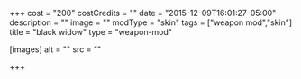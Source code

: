 +++
cost = "200"
costCredits = ""
date = "2015-12-09T16:01:27-05:00"
description = ""
image = ""
modType = "skin"
tags = ["weapon mod","skin"]
title = "black widow"
type = "weapon-mod"

[images]
  alt = ""
  src = ""

+++
